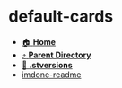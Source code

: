 # default-cards
- [:house: **Home**](/README)
- [:arrow_heading_up: **Parent Directory**](/test/repos/_index.md)
- [:file_folder: **.stversions**](.stversions/_index.md)
- [imdone-readme](imdone-readme.md)
